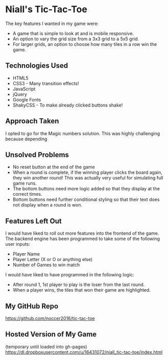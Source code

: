 # Niall's Tic-Tac-Toe

The key features I wanted in my game were:

- A game that is simple to look at and is mobile responsive.
- An option to vary the grid size from a 3x3 grid to a 5x5 grid.
- For larger grids, an option to choose how many tiles in a row win the game.

## Technologies Used

- HTML5
- CSS3 - Many transition effects!
- JavaScript
- jQuery
- Google Fonts
- ShakyCSS - To make already clicked buttons shake!

## Approach Taken

I opted to go for the Magic numbers solution. This was highly challenging because depending

## Unsolved Problems

- No reset button at the end of the game
- When a round is complete, if the winning player clicks the board again, they win another round! This was actually very useful for simulating full game runs.
- The bottom buttons need more logic added so that they display at the correct times.
- Bottom buttons need further conditional styling so that their text does not display when a round is won.

## Features Left Out

I would have liked to roll out more features into the frontend of the game. The backend engine has been programmed to take some of the following user inputs:

- Player Name
- Player Letter (X or O or anything else)
- Number of Games to win match

I would have liked to have programmed in the following logic:

- After round 1, 1st player to play is the loser from the last round.
- When a player wins, the tiles that won their game are highlighted.

## My GitHub Repo

<https://github.com/noccer2016/tic-tac-toe>

## Hosted Version of My Game
(temporary until loaded into gh-pages)
https://dl.dropboxusercontent.com/u/16431072/niall_tic-tac-toe/index.html
